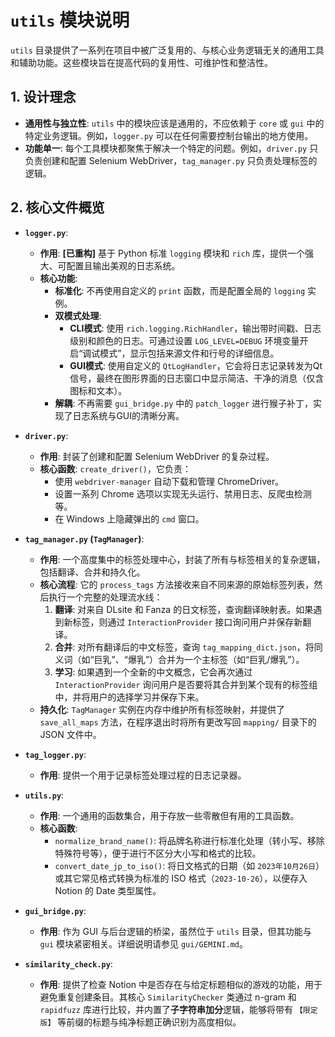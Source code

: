 # `utils` 模块说明

`utils` 目录提供了一系列在项目中被广泛复用的、与核心业务逻辑无关的通用工具和辅助功能。这些模块旨在提高代码的复用性、可维护性和整洁性。

## 1. 设计理念

- **通用性与独立性**: `utils` 中的模块应该是通用的，不应依赖于 `core` 或 `gui` 中的特定业务逻辑。例如，`logger.py` 可以在任何需要控制台输出的地方使用。
- **功能单一**: 每个工具模块都聚焦于解决一个特定的问题。例如，`driver.py` 只负责创建和配置 Selenium WebDriver，`tag_manager.py` 只负责处理标签的逻辑。

## 2. 核心文件概览

- **`logger.py`**: 
    - **作用**: **[已重构]** 基于 Python 标准 `logging` 模块和 `rich` 库，提供一个强大、可配置且输出美观的日志系统。
    - **核心功能**:
        - **标准化**: 不再使用自定义的 `print` 函数，而是配置全局的 `logging` 实例。
        - **双模式处理**:
            - **CLI模式**: 使用 `rich.logging.RichHandler`，输出带时间戳、日志级别和颜色的日志。可通过设置 `LOG_LEVEL=DEBUG` 环境变量开启“调试模式”，显示包括来源文件和行号的详细信息。
            - **GUI模式**: 使用自定义的 `QtLogHandler`，它会将日志记录转发为Qt信号，最终在图形界面的日志窗口中显示简洁、干净的消息（仅含图标和文本）。
        - **解耦**: 不再需要 `gui_bridge.py` 中的 `patch_logger` 进行猴子补丁，实现了日志系统与GUI的清晰分离。

- **`driver.py`**: 
    - **作用**: 封装了创建和配置 Selenium WebDriver 的复杂过程。
    - **核心函数**: `create_driver()`，它负责：
        - 使用 `webdriver-manager` 自动下载和管理 ChromeDriver。
        - 设置一系列 Chrome 选项以实现无头运行、禁用日志、反爬虫检测等。
        - 在 Windows 上隐藏弹出的 `cmd` 窗口。

- **`tag_manager.py` (`TagManager`)**: 
    - **作用**: 一个高度集中的标签处理中心，封装了所有与标签相关的复杂逻辑，包括翻译、合并和持久化。
    - **核心流程**: 它的 `process_tags` 方法接收来自不同来源的原始标签列表，然后执行一个完整的处理流水线：
        1.  **翻译**: 对来自 DLsite 和 Fanza 的日文标签，查询翻译映射表。如果遇到新标签，则通过 `InteractionProvider` 接口询问用户并保存新翻译。
        2.  **合并**: 对所有翻译后的中文标签，查询 `tag_mapping_dict.json`，将同义词（如“巨乳”、“爆乳”）合并为一个主标签（如“巨乳/爆乳”）。
        3.  **学习**: 如果遇到一个全新的中文概念，它会再次通过 `InteractionProvider` 询问用户是否要将其合并到某个现有的标签组中，并将用户的选择学习并保存下来。
    - **持久化**: `TagManager` 实例在内存中维护所有标签映射，并提供了 `save_all_maps` 方法，在程序退出时将所有更改写回 `mapping/` 目录下的 JSON 文件中。

- **`tag_logger.py`**: 
    - **作用**: 提供一个用于记录标签处理过程的日志记录器。

- **`utils.py`**: 
    - **作用**: 一个通用的函数集合，用于存放一些零散但有用的工具函数。
    - **核心函数**: 
        - `normalize_brand_name()`: 将品牌名称进行标准化处理（转小写、移除特殊符号等），便于进行不区分大小写和格式的比较。
        - `convert_date_jp_to_iso()`: 将日文格式的日期（如 `2023年10月26日`）或其它常见格式转换为标准的 ISO 格式（`2023-10-26`），以便存入 Notion 的 Date 类型属性。

- **`gui_bridge.py`**: 
    - **作用**: 作为 GUI 与后台逻辑的桥梁，虽然位于 `utils` 目录，但其功能与 `gui` 模块紧密相关。详细说明请参见 `gui/GEMINI.md`。

- **`similarity_check.py`**: 
    - **作用**: 提供了检查 Notion 中是否存在与给定标题相似的游戏的功能，用于避免重复创建条目。其核心 `SimilarityChecker` 类通过 n-gram 和 `rapidfuzz` 库进行比较，并内置了**子字符串加分**逻辑，能够将带有 `【限定版】` 等前缀的标题与纯净标题正确识别为高度相似。